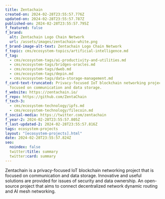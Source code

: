```yaml
---
title: Zentachain
created-on: 2024-02-28T23:55:57.776Z
updated-on: 2024-02-28T23:55:57.787Z
published-on: 2024-02-28T23:55:57.795Z
f_featured: false
f_brand:
  alt: Zentachain Logo Chain Network
  url: /assets/images/zentachain-white.png
f_brand-image-alt-text: Zentachain Logo Chain Network
f_topic: cms/ecosystem-topics/artificial-intelligence.md
f_tag:
  - cms/ecosystem-tags/ai-productivity-and-utilities.md
  - cms/ecosystem-tags/bridges-oracles.md
  - cms/ecosystem-tags/dweb.md
  - cms/ecosystem-tags/depin.md
  - cms/ecosystem-tags/data-storage-management.md
f_card-text-truncated: Privacy-focused IoT blockchain networking project that is
  focused on communication and data storage.
f_website: https://zentachain.io/
f_repo: https://github.com/ZentaChain
f_tech-3:
  - cms/ecosystem-technology/ipfs.md
  - cms/ecosystem-technology/filecoin.md
f_social-media: https://twitter.com/zentachain
f_year-2: 2024-02-28T23:55:57.805Z
f_last-updated-2: 2024-02-28T23:55:57.816Z
tags: ecosystem-projects
layout: "[ecosystem-projects].html"
date: 2024-02-28T23:55:57.824Z
seo:
  noindex: false
  twitter:title: summary
  twitter:card: summary
---
```

Zentachain is a privacy-focused IoT blockchain networking project that is focused on communication and data storage. Innovative and useful solutions are provided for issues of security and data ownership. An open-source project that aims to connect decentralized network dynamic routing and AI mesh networking.